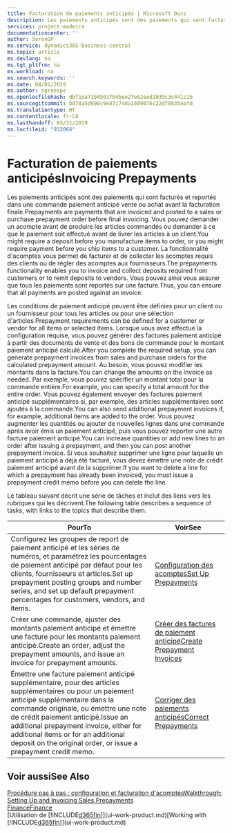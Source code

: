 ```yaml
---
title: Facturation de paiements anticipés | Microsoft Docs
description: Les paiements anticipés sont des paiements qui sont facturés et reportés dans une commande paiement anticipé vente ou achat avant la facturation finale. Vous pouvez demander un acompte avant de produire les articles commandés ou demander à ce que le paiement soit effectué avant de livrer les articles à un client. La fonctionnalité d'acomptes vous permet de facturer et de collecter les acomptes requis des clients ou de régler des acomptes aux fournisseurs. Vous pouvez ainsi vous assurer que tous les paiements sont reportés sur une facture.
services: project-madeira
documentationcenter: ''
author: SorenGP
ms.service: dynamics365-business-central
ms.topic: article
ms.devlang: na
ms.tgt_pltfrm: na
ms.workload: na
ms.search.keywords: ''
ms.date: 04/01/2019
ms.author: sgroespe
ms.openlocfilehash: dbf1ea7104501fb4bee2fe62eed1039c3c441c16
ms.sourcegitcommit: bd78a5d990c9e83174da1409076c22df8b35eafd
ms.translationtype: HT
ms.contentlocale: fr-CA
ms.lasthandoff: 03/31/2019
ms.locfileid: "932066"
---
```

# <a name="invoicing-prepayments"></a><span data-ttu-id="ae058-106">Facturation de paiements anticipés</span><span class="sxs-lookup"><span data-stu-id="ae058-106">Invoicing Prepayments</span></span>
<span data-ttu-id="ae058-107">Les paiements anticipés sont des paiements qui sont facturés et reportés dans une commande paiement anticipé vente ou achat avant la facturation finale.</span><span class="sxs-lookup"><span data-stu-id="ae058-107">Prepayments are payments that are invoiced and posted to a sales or purchase prepayment order before final invoicing.</span></span> <span data-ttu-id="ae058-108">Vous pouvez demander un acompte avant de produire les articles commandés ou demander à ce que le paiement soit effectué avant de livrer les articles à un client.</span><span class="sxs-lookup"><span data-stu-id="ae058-108">You might require a deposit before you manufacture items to order, or you might require payment before you ship items to a customer.</span></span> <span data-ttu-id="ae058-109">La fonctionnalité d'acomptes vous permet de facturer et de collecter les acomptes requis des clients ou de régler des acomptes aux fournisseurs.</span><span class="sxs-lookup"><span data-stu-id="ae058-109">The prepayments functionality enables you to invoice and collect deposits required from customers or to remit deposits to vendors.</span></span> <span data-ttu-id="ae058-110">Vous pouvez ainsi vous assurer que tous les paiements sont reportés sur une facture.</span><span class="sxs-lookup"><span data-stu-id="ae058-110">Thus, you can ensure that all payments are posted against an invoice.</span></span>  

 <span data-ttu-id="ae058-111">Les conditions de paiement anticipé peuvent être définies pour un client ou un fournisseur pour tous les articles ou pour une sélection d'articles.</span><span class="sxs-lookup"><span data-stu-id="ae058-111">Prepayment requirements can be defined for a customer or vendor for all items or selected items.</span></span> <span data-ttu-id="ae058-112">Lorsque vous avez effectué la configuration requise, vous pouvez générer des factures paiement anticipé à partir des documents de vente et des bons de commande pour le montant paiement anticipé calculé.</span><span class="sxs-lookup"><span data-stu-id="ae058-112">After you complete the required setup, you can generate prepayment invoices from sales and purchase orders for the calculated prepayment amount.</span></span> <span data-ttu-id="ae058-113">Au besoin, vous pouvez modifier les montants dans la facture.</span><span class="sxs-lookup"><span data-stu-id="ae058-113">You can change the amounts on the invoice as needed.</span></span> <span data-ttu-id="ae058-114">Par exemple, vous pouvez spécifier un montant total pour la commande entière.</span><span class="sxs-lookup"><span data-stu-id="ae058-114">For example, you can specify a total amount for the entire order.</span></span> <span data-ttu-id="ae058-115">Vous pouvez également envoyer des factures paiement anticipé supplémentaires si, par exemple, des articles supplémentaires sont ajoutés à la commande.</span><span class="sxs-lookup"><span data-stu-id="ae058-115">You can also send additional prepayment invoices if, for example, additional items are added to the order.</span></span> <span data-ttu-id="ae058-116">Vous pouvez augmenter les quantités ou ajouter de nouvelles lignes dans une commande après avoir émis un paiement anticipé, puis vous pouvez reporter une autre facture paiement anticipé.</span><span class="sxs-lookup"><span data-stu-id="ae058-116">You can increase quantities or add new lines to an order after issuing a prepayment, and then you can post another prepayment invoice.</span></span> <span data-ttu-id="ae058-117">Si vous souhaitez supprimer une ligne pour laquelle un paiement anticipé a déjà été facturé, vous devez émettre une note de crédit paiement anticipé avant de la supprimer.</span><span class="sxs-lookup"><span data-stu-id="ae058-117">If you want to delete a line for which a prepayment has already been invoiced, you must issue a prepayment credit memo before you can delete the line.</span></span>  

 <span data-ttu-id="ae058-118">Le tableau suivant décrit une série de tâches et inclut des liens vers les rubriques qui les décrivent.</span><span class="sxs-lookup"><span data-stu-id="ae058-118">The following table describes a sequence of tasks, with links to the topics that describe them.</span></span>

|<span data-ttu-id="ae058-119">**Pour**</span><span class="sxs-lookup"><span data-stu-id="ae058-119">**To**</span></span>|<span data-ttu-id="ae058-120">**Voir**</span><span class="sxs-lookup"><span data-stu-id="ae058-120">**See**</span></span>|  
|------------|-------------|  
|<span data-ttu-id="ae058-121">Configurez les groupes de report de paiement anticipé et les séries de numéros, et paramétrez les pourcentages de paiement anticipé par défaut pour les clients, fournisseurs et articles.</span><span class="sxs-lookup"><span data-stu-id="ae058-121">Set up prepayment posting groups and number series, and set up default prepayment percentages for customers, vendors, and items.</span></span>|[<span data-ttu-id="ae058-122">Configuration des acomptes</span><span class="sxs-lookup"><span data-stu-id="ae058-122">Set Up Prepayments</span></span>](finance-set-up-prepayments.md)|
|<span data-ttu-id="ae058-123">Créer une commande, ajuster des montants paiement anticipé et émettre une facture pour les montants paiement anticipé.</span><span class="sxs-lookup"><span data-stu-id="ae058-123">Create an order, adjust the prepayment amounts, and issue an invoice for prepayment amounts.</span></span>|[<span data-ttu-id="ae058-124">Créer des factures de paiement anticipé</span><span class="sxs-lookup"><span data-stu-id="ae058-124">Create Prepayment Invoices</span></span>](finance-how-to-create-prepayment-invoices.md)|  
|<span data-ttu-id="ae058-125">Émettre une facture paiement anticipé supplémentaire, pour des articles supplémentaires ou pour un paiement anticipé supplémentaire dans la commande originale, ou émettre une note de crédit paiement anticipé.</span><span class="sxs-lookup"><span data-stu-id="ae058-125">Issue an additional prepayment invoice, either for additional items or for an additional deposit on the original order, or issue a prepayment credit memo.</span></span>|[<span data-ttu-id="ae058-126">Corriger des paiements anticipés</span><span class="sxs-lookup"><span data-stu-id="ae058-126">Correct Prepayments</span></span>](finance-how-to-correct-prepayments.md)|  

## <a name="see-also"></a><span data-ttu-id="ae058-127">Voir aussi</span><span class="sxs-lookup"><span data-stu-id="ae058-127">See Also</span></span>  
[<span data-ttu-id="ae058-128">Procédure pas à pas : configuration et facturation d'acomptes</span><span class="sxs-lookup"><span data-stu-id="ae058-128">Walkthrough: Setting Up and Invoicing Sales Prepayments</span></span>](walkthrough-setting-up-and-invoicing-sales-prepayments.md)  
[<span data-ttu-id="ae058-129">Finance</span><span class="sxs-lookup"><span data-stu-id="ae058-129">Finance</span></span>](finance.md)  
<span data-ttu-id="ae058-130">[Utilisation de [!INCLUDE[d365fin](includes/d365fin_md.md)]](ui-work-product.md)</span><span class="sxs-lookup"><span data-stu-id="ae058-130">[Working with [!INCLUDE[d365fin](includes/d365fin_md.md)]](ui-work-product.md)</span></span>
